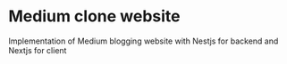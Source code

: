 # Medium clone website
Implementation of Medium blogging website with Nestjs for backend and Nextjs for client
